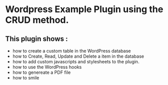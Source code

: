 # Wordpress Example Plugin using the CRUD method.

## This plugin shows :
   - how to create a custom table in the WordPress database
   - how to Create, Read, Update and Delete a item in the database
   - how to add custom javascripts and stylesheets to the plugin.
   - how to use the WordPress hooks
   - how to genereate a PDF file
   - how to smile
